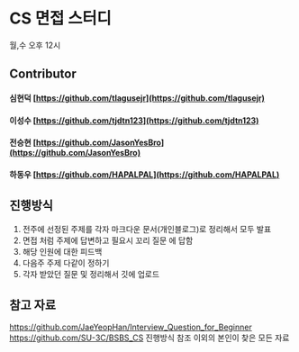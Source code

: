 
# CS 면접 스터디
월,수 오후 12시

## Contributor
#### 심현덕 [https://github.com/tlagusejr](https://github.com/tlagusejr)
#### 이성수 [https://github.com/tjdtn123](https://github.com/tjdtn123)
#### 전승현 [https://github.com/JasonYesBro](https://github.com/JasonYesBro)
#### 하동우 [https://github.com/HAPALPAL](https://github.com/HAPALPAL)

## 진행방식
1. 전주에 선정된 주제를 각자 마크다운 문서(개인블로그)로 정리해서 모두 발표
2. 면접 처럼 주제에 답변하고 필요시 꼬리 질문 에 답함
3. 해당 인원에 대한 피드백
4. 다음주 주제 다같이 정하기
5. 각자 받았던 질문 및 정리해서 깃에 업로드
   
## 참고 자료
https://github.com/JaeYeopHan/Interview_Question_for_Beginner
https://github.com/SU-3C/BSBS_CS 진행방식 참조
이외의 본인이 찾은 모든 자료
